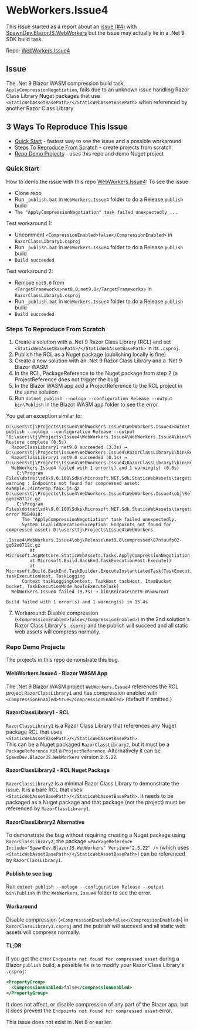 # WebWorkers.Issue4

This issue started as a report about an [issue (#4)](https://github.com/LostBeard/SpawnDev.BlazorJS.WebWorkers/issues/4) with [SpawnDev.BlazorJS.WebWorkers](https://github.com/LostBeard/SpawnDev.BlazorJS.WebWorkers) but the issue may actually lie in a .Net 9 SDK build task.

Repo: [WebWorkers.Issue4](https://github.com/LostBeard/WebWorkers.Issue4)

## Issue 
The .Net 9 Blazor WASM compression build task, `ApplyCompressionNegotiation`, fails due to an unknown issue handling Razor Class Library Nuget packages that use `<StaticWebAssetBasePath>/</StaticWebAssetBasePath>` when referenced by another Razor Class Library

## 3 Ways To Reproduce This Issue
- [Quick Start](#quick-start) - fastest way to see the issue and a possible workaround
- [Steps To Reproduce From Scratch](#steps-to-reproduce-from-scratch) - create projects from scratch
- [Repo Demo Projects](#repo-demo-projects) - uses this repo and demo Nuget project

### Quick Start
How to demo the issue with this repo [WebWorkers.Issue4](https://github.com/LostBeard/WebWorkers.Issue4):
To see the issue:  
- Clone repo
- Run `_publish.bat` in `WebWorkers.Issue4` folder to do a Release `publish` build
- `The "ApplyCompressionNegotiation" task failed unexpectedly ...`

Test workaround 1:
- Uncomment `<CompressionEnabled>false</CompressionEnabled>` in `RazorClassLibrary1.csproj`
- Run `_publish.bat` in `WebWorkers.Issue4` folder to do a Release `publish` build
- `Build succeeded`

Test workaround 2:
- Remove `net9.0` from `<TargetFrameworks>net8.0;net9.0</TargetFrameworks>` in `RazorClassLibrary1.csproj`
- Run `_publish.bat` in `WebWorkers.Issue4` folder to do a Release `publish` build
- `Build succeeded`

### Steps To Reproduce From Scratch
1. Create a solution with a .Net 9 Razor Class Library (RCL) and set `<StaticWebAssetBasePath>/</StaticWebAssetBasePath>` in its `.csproj`.
2. Publish the RCL as a Nuget package (publishing locally is fine)
3. Create a new solution with an .Net 9 Razor Class Library and a .Net 9 Blazor WASM
4. In the RCL, PackageReference to the Nuget package from step 2 (a ProjectReference does not trigger the bug)
5. In the Blazor WASM app add a ProjectReference to the RCL project in the same solution
6. Run `dotnet publish --nologo --configuration Release --output bin\Publish` in the Blazor WASM app folder to see the error. 

You get an exception similar to:  
```
D:\users\tj\Projects\Issue4\WebWorkers.Issue4\WebWorkers.Issue4>dotnet publish --nologo --configuration Release --output "D:\users\tj\Projects\Issue4\WebWorkers.Issue4\WebWorkers.Issue4\bin\Publish\"
Restore complete (0.5s)
  RazorClassLibrary1 net9.0 succeeded (3.3s) → D:\users\tj\Projects\Issue4\WebWorkers.Issue4\RazorClassLibrary1\bin\Release\net9.0\RazorClassLibrary1.dll
  RazorClassLibrary1 net9.0 succeeded (0.1s) → D:\users\tj\Projects\Issue4\WebWorkers.Issue4\RazorClassLibrary1\bin\Release\net9.0\RazorClassLibrary1.dll
  WebWorkers.Issue4 failed with 1 error(s) and 1 warning(s) (0.6s)
    C:\Program Files\dotnet\sdk\9.0.100\Sdks\Microsoft.NET.Sdk.StaticWebAssets\targets\Microsoft.NET.Sdk.StaticWebAssets.Compression.targets(323,5): warning : Endpoints not found for compressed asset: example.JsInterop.faux.js.gz D:\users\tj\Projects\Issue4\WebWorkers.Issue4\WebWorkers.Issue4\obj\Release\net9.0\compressed\87ntuufp02-gq62o8712c.gz
    C:\Program Files\dotnet\sdk\9.0.100\Sdks\Microsoft.NET.Sdk.StaticWebAssets\targets\Microsoft.NET.Sdk.StaticWebAssets.Compression.targets(323,5): error MSB4018:
      The "ApplyCompressionNegotiation" task failed unexpectedly.
      System.InvalidOperationException: Endpoints not found for compressed asset: D:\users\tj\Projects\Issue4\WebWorkers
      .Issue4\WebWorkers.Issue4\obj\Release\net9.0\compressed\87ntuufp02-gq62o8712c.gz
         at Microsoft.AspNetCore.StaticWebAssets.Tasks.ApplyCompressionNegotiation.Execute()
         at Microsoft.Build.BackEnd.TaskExecutionHost.Execute()
         at Microsoft.Build.BackEnd.TaskBuilder.ExecuteInstantiatedTask(TaskExecutionHost taskExecutionHost, TaskLogging
      Context taskLoggingContext, TaskHost taskHost, ItemBucket bucket, TaskExecutionMode howToExecuteTask)
  WebWorkers.Issue4 failed (9.7s) → bin\Release\net9.0\wwwroot

Build failed with 1 error(s) and 1 warning(s) in 15.4s
```

7. Workaround: Disable compression (`<CompressionEnabled>false</CompressionEnabled>`) in the 2nd solution's Razor Class Library's `.csproj` and the publish will succeed and all static web assets will compress normally.

### Repo Demo Projects
The projects in this repo demonstrate this bug. 

#### WebWorkers.Issue4 - Blazor WASM App
The .Net 9 Blazor WASM project `WebWorkers.Issue4` references the RCL project `RazorClassLibrary1` and has compression enabled with `<CompressionEnabled>true</CompressionEnabled>` (default if omitted.)

#### RazorClassLibrary1 - RCL
`RazorClassLibrary1` is a Razor Class Library that references any Nuget package RCL that uses `<StaticWebAssetBasePath>/</StaticWebAssetBasePath>`.  
This can be a Nuget packaged `RazorClassLibrary2`, but it must be a `PackageReference` not a `ProjectReference`. Alternatively it can be `SpawnDev.BlazorJS.WebWorkers` version `2.5.22`.

#### RazorClassLibrary2 - RCL Nuget Package
`RazorClassLibrary2` is a minimal Razor Class Library to demonstrate the issue. It is a bare RCL that uses `<StaticWebAssetBasePath>/</StaticWebAssetBasePath>`. It needs to be packaged as a Nuget package and that package (not the project) must be referenced by `RazorClassLibrary1`. 

#### RazorClassLibrary2 Alternative
To demonstrate the bug without requiring creating a Nuget package using `RazorClassLibrary2`, the package `<PackageReference Include="SpawnDev.BlazorJS.WebWorkers" Version="2.5.22" />` (which uses `<StaticWebAssetBasePath>/</StaticWebAssetBasePath>`) can be referenced by `RazorClassLibrary1`.

#### Publish to see bug
Run `dotnet publish --nologo --configuration Release --output bin\Publish` in the `WebWorkers.Issue4` folder to see the error. 

#### Workaround
Disable compression (`<CompressionEnabled>false</CompressionEnabled>`) in `RazorClassLibrary1.csproj` and the publish will succeed and all static web assets will compress normally.

#### TL;DR
If you get the error `Endpoints not found for compressed asset` during a Blazor `publish` build, a possible fix is to modify your Razor Class Library's `.csproj`:  
```xml
<PropertyGroup>
  <CompressionEnabled>false</CompressionEnabled>
</PropertyGroup>
```
It does not affect, or disable compression of any part of the Blazor app, but it does prevent the `Endpoints not found for compressed asset` error.

This issue does not exist in .Net 8 or earlier.
